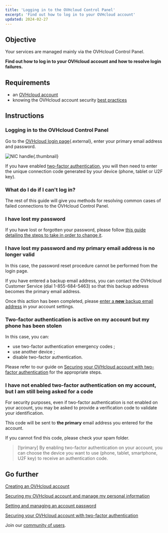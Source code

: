 ```yaml
---
title: 'Logging in to the OVHcloud Control Panel'
excerpt: 'Find out how to log in to your OVHcloud account'
updated: 2024-02-27
---
```


## Objective

Your services are managed mainly via the OVHcloud Control Panel.

**Find out how to log in to your OVHcloud account and how to resolve login failures.**

## Requirements

- an [OVHcloud account](/pages/account_and_service_management/account_information/ovhcloud-account-creation)
- knowing the OVHcloud account security [best practices](/pages/account_and_service_management/account_information/all_about_username)

## Instructions

### Logging in to the OVHcloud Control Panel

Go to the [OVHcloud login page](https://ca.ovh.com/auth/?action=gotomanager&from=https://www.ovh.com/ca/en/&ovhSubsidiary=ca){.external}, enter your primary email address and password.

![NIC handle](images/log-in.png){.thumbnail}

If you have enabled [two-factor authentication](/pages/account_and_service_management/account_information/secure-ovhcloud-account-with-2fa), you will then need to enter the unique connection code generated by your device (phone, tablet or U2F key).

### What do I do if I can't log in? <a name="login-failure"></a>

The rest of this guide will give you methods for resolving common cases of failed connections to the OVHcloud Control Panel.

### I have lost my password

If you have lost or forgotten your password, please follow [this guide detailing the steps to take in order to change it](/pages/account_and_service_management/account_information/manage-ovh-password#if-you-have-forgotten-your-current-password).

### I have lost my password and my primary email address is no longer valid <a name="invalid-email"></a>

In this case, the password reset procedure cannot be performed from the login page.

If you have entered a backup email address, you can contact the OVHcloud Customer Service (dial 1-855-684-5463) so that this backup address becomes the primary email address.

Once this action has been completed, please [enter a **new** backup email address](/pages/account_and_service_management/account_information/all_about_username#backup-email) in your account settings.

### Two-factor authentication is active on my account but my phone has been stolen

In this case, you can: 

- use two-factor authentication emergency codes ;
- use another device ;
- disable two-factor authentication.

Please refer to our guide on [Securing your OVHcloud account with two-factor authentication](/pages/account_and_service_management/account_information/secure-ovhcloud-account-with-2fa#what-do-i-do-if-i-lose-one-of-my-devices-or-if-it-stops-working) for the appropriate steps.

### I have not enabled two-factor authentication on my account, but I am still being asked for a code

For security purposes, even if two-factor authentication is not enabled on your account, you may be asked to provide a verification code to validate your identification.

This code will be sent to **the primary** email address you entered for the account.

If you cannot find this code, please check your spam folder.

> [!primary]
> By enabling two-factor authentication on your account, you can choose the device you want to use (phone, tablet, smartphone, U2F key) to receive an authentication code.
>

## Go further

[Creating an OVHcloud account](/pages/account_and_service_management/account_information/ovhcloud-account-creation)

[Securing my OVHcloud account and manage my personal information](/pages/account_and_service_management/account_information/all_about_username)

[Setting and managing an account password](/pages/account_and_service_management/account_information/manage-ovh-password)

[Securing your OVHcloud account with two-factor authentication](/pages/account_and_service_management/account_information/secure-ovhcloud-account-with-2fa)

Join our [community of users](/links/community).